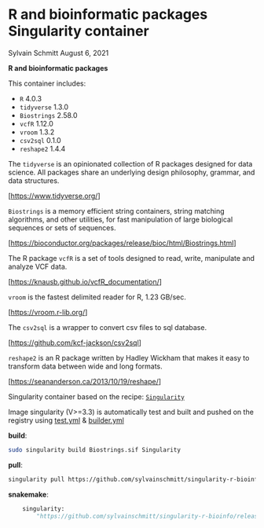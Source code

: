 R and bioinformatic packages Singularity container
================
Sylvain Schmitt
August 6, 2021

**R and bioinformatic packages**

This container includes:

  - `R` 4.0.3
  - `tidyverse` 1.3.0
  - `Biostrings` 2.58.0
  - `vcfR` 1.12.0
  - `vroom` 1.3.2
  - `csv2sql` 0.1.0
  - `reshape2` 1.4.4

The `tidyverse` is an opinionated collection of R packages designed for
data science. All packages share an underlying design philosophy,
grammar, and data structures.

\[<https://www.tidyverse.org/>\]

`Biostrings` is a memory efficient string containers, string matching
algorithms, and other utilities, for fast manipulation of large
biological sequences or sets of sequences.

\[<https://bioconductor.org/packages/release/bioc/html/Biostrings.html>\]

The R package `vcfR` is a set of tools designed to read, write,
manipulate and analyze VCF data.

\[<https://knausb.github.io/vcfR_documentation/>\]

`vroom` is the fastest delimited reader for R, 1.23 GB/sec.

\[<https://vroom.r-lib.org/>\]

The `csv2sql` is a wrapper to convert csv files to sql database.

\[<https://github.com/kcf-jackson/csv2sql>\]

`reshape2` is an R package written by Hadley Wickham that makes it easy
to transform data between wide and long formats.

\[<https://seananderson.ca/2013/10/19/reshape/>\]

Singularity container based on the recipe:
[`Singularity`](https://github.com/sylvainschmitt/singularity-r-bioinfo/blob/main/Singularity)

Image singularity (V\>=3.3) is automatically test and built and pushed
on the registry using
[test.yml](https://github.com/sylvainschmitt/singularity-template/blob/main/.github/workflows/test.yml)
&
[builder.yml](https://github.com/sylvainschmitt/singularity-template/blob/main/.github/workflows/builder.yml)

**build**:

``` bash
sudo singularity build Biostrings.sif Singularity
```

**pull**:

``` bash
singularity pull https://github.com/sylvainschmitt/singularity-r-bioinfo/releases/download/0.0.3/sylvainschmitt-singularity-r-bioinfo.latest.sif
```

**snakemake**:

``` python
    singularity: 
        "https://github.com/sylvainschmitt/singularity-r-bioinfo/releases/download/0.0.3/sylvainschmitt-singularity-r-bioinfo.latest.sif"
```
